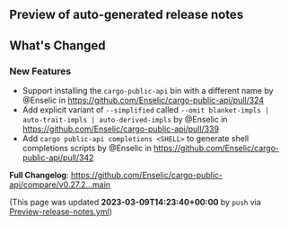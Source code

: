 ## Preview of auto-generated release notes
<!-- Release notes generated using configuration in .github/release.yml at main -->

## What's Changed
### New Features
* Support installing the `cargo-public-api` bin with a different name by @Enselic in https://github.com/Enselic/cargo-public-api/pull/324
* Add explicit variant of `--simplified` called `--omit blanket-impls | auto-trait-impls | auto-derived-impls` by @Enselic in https://github.com/Enselic/cargo-public-api/pull/339
* Add `cargo public-api completions <SHELL>` to generate shell completions scripts by @Enselic in https://github.com/Enselic/cargo-public-api/pull/342


**Full Changelog**: https://github.com/Enselic/cargo-public-api/compare/v0.27.2...main


(This page was updated **2023-03-09T14:23:40+00:00** by `push` via [Preview-release-notes.yml](https://github.com/Enselic/cargo-public-api/actions/runs/4375431998))
